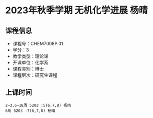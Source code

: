 # 2023年秋季学期 无机化学进展 杨晴






## 课程信息

- 课程号：CHEM7008P.01
- 学分：3
- 教学类型：理论课
- 开课单位：化学系
- 课程类别：博士
- 课程层次：研究生课程

## 上课时间

```
2~3,6~18周 5203 :5(6,7,8) 杨晴
6周 5203 :7(6,7,8) 杨晴
```

